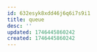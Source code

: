 ```yaml
---
id: 632esyk8xdd46j6q6i7s9i1
title: queue
desc: ''
updated: 1746445860242
created: 1746445860242
---
```

